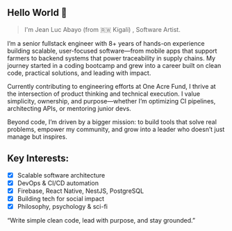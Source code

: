 

## Hello World 👋


> I'm Jean Luc Abayo (from 🇷🇼 Kigali) , Software Artist.


I’m a senior fullstack engineer with 8+ years of hands-on experience building scalable, user-focused software—from mobile apps that support farmers to backend systems that power traceability in supply chains. My journey started in a coding bootcamp and grew into a career built on clean code, practical solutions, and leading with impact.

Currently contributing to engineering efforts at One Acre Fund, I thrive at the intersection of product thinking and technical execution. I value simplicity, ownership, and purpose—whether I’m optimizing CI pipelines, architecting APIs, or mentoring junior devs.

Beyond code, I’m driven by a bigger mission: to build tools that solve real problems, empower my community, and grow into a leader who doesn’t just manage but inspires.

## Key Interests:
- [x] Scalable software architecture
- [x] DevOps & CI/CD automation
- [x] Firebase, React Native, NestJS, PostgreSQL
- [x] Building tech for social impact
- [x] Philosophy, psychology & sci-fi

“Write simple clean code, lead with purpose, and stay grounded.”


